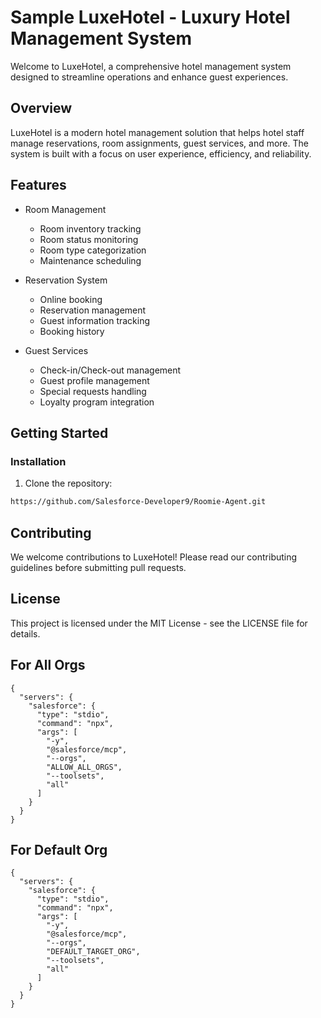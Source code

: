 # Sample LuxeHotel - Luxury Hotel Management System

Welcome to LuxeHotel, a comprehensive hotel management system designed to streamline operations and enhance guest experiences.

## Overview

LuxeHotel is a modern hotel management solution that helps hotel staff manage reservations, room assignments, guest services, and more. The system is built with a focus on user experience, efficiency, and reliability.

## Features

- Room Management

  - Room inventory tracking
  - Room status monitoring
  - Room type categorization
  - Maintenance scheduling

- Reservation System

  - Online booking
  - Reservation management
  - Guest information tracking
  - Booking history

- Guest Services
  - Check-in/Check-out management
  - Guest profile management
  - Special requests handling
  - Loyalty program integration

## Getting Started

### Installation

1. Clone the repository:

```bash
https://github.com/Salesforce-Developer9/Roomie-Agent.git
```

## Contributing

We welcome contributions to LuxeHotel! Please read our contributing guidelines before submitting pull requests.

## License

This project is licensed under the MIT License - see the LICENSE file for details.

## For All Orgs

```
{
  "servers": {
    "salesforce": {
      "type": "stdio",
      "command": "npx",
      "args": [
        "-y",
        "@salesforce/mcp",
        "--orgs",
        "ALLOW_ALL_ORGS",
        "--toolsets",
        "all"
      ]
    }
  }
}

```

## For Default Org

```
{
  "servers": {
    "salesforce": {
      "type": "stdio",
      "command": "npx",
      "args": [
        "-y",
        "@salesforce/mcp",
        "--orgs",
        "DEFAULT_TARGET_ORG",
        "--toolsets",
        "all"
      ]
    }
  }
}

```
